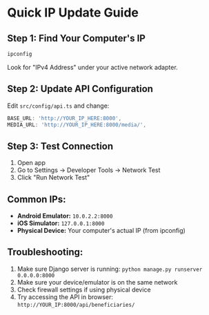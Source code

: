 # Quick IP Update Guide

## Step 1: Find Your Computer's IP
```bash
ipconfig
```
Look for "IPv4 Address" under your active network adapter.

## Step 2: Update API Configuration
Edit `src/config/api.ts` and change:
```typescript
BASE_URL: 'http://YOUR_IP_HERE:8000',
MEDIA_URL: 'http://YOUR_IP_HERE:8000/media/',
```

## Step 3: Test Connection
1. Open app
2. Go to Settings → Developer Tools → Network Test
3. Click "Run Network Test"

## Common IPs:
- **Android Emulator:** `10.0.2.2:8000`
- **iOS Simulator:** `127.0.0.1:8000`
- **Physical Device:** Your computer's actual IP (from ipconfig)

## Troubleshooting:
1. Make sure Django server is running: `python manage.py runserver 0.0.0.0:8000`
2. Make sure your device/emulator is on the same network
3. Check firewall settings if using physical device
4. Try accessing the API in browser: `http://YOUR_IP:8000/api/beneficiaries/`